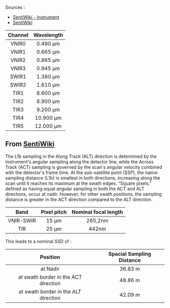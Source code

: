Sources : 
- [SentiWiki - Instrument](https://sentiwiki.copernicus.eu/web/lstm#LSTM-LSTMInstrument)
- [SentiWiki](https://sentiwiki.copernicus.eu/web/lstm)

| **Channel** | **Wavelength** |
| :---------: | :------------: |
|    VNIR0    |    0.490 μm    |
|    VNIR1    |    0.665 μm    |
|    VNIR2    |    0.865 μm    |
|    VNIR3    |    0.945 μm    |
|    SWIR1    |    1.380 μm    |
|    SWIR2    |    1.610 μm    |
|    TIR1     |    8.600 μm    |
|    TIR2     |    8.900 μm    |
|    TIR3     |    9.200 μm    |
|    TIR4     |   10.900 μm    |
|    TIR5     |   12.000 μm    |


## From [SentiWiki](https://sentiwiki.copernicus.eu/web/lstm#LSTM-Geometryoftheproposedwhiskbroomconcept)

The L1b sampling in the Along Track (ALT) direction is determined by the instrument's angular sampling along the detector line, while the Across Track (ACT) sampling is governed by the scan's angular velocity combined with the detector's frame time. At the sub-satellite point (SSP), the native sampling distance (L1b) is smallest in both directions, increasing along the scan until it reaches its maximum at the swath edges. "Square pixels," defined as having equal angular sampling in both the ACT and ALT directions, occur at nadir. However, for other swath positions, the sampling distance is greater in the ACT direction compared to the ALT direction.

| **Band**  | **Pixel pitch** | **Nominal focal length** |
| :-------: | :-------------: | :----------------------: |
| VNIR-SWIR |      15 μm      |         265,2nm          |
|    TIR    |      25 μm      |          442nm           |
This leads to a nominal SSD of :

|             **Position**             | **Spacial Sampling Distance** |
| :----------------------------------: | :---------------------------: |
|               at Nadir               |            36.83 m            |
| at swath border in the ACT direction |            48.86 m            |
| at swath border in the ALT direction |            42.09 m            |
